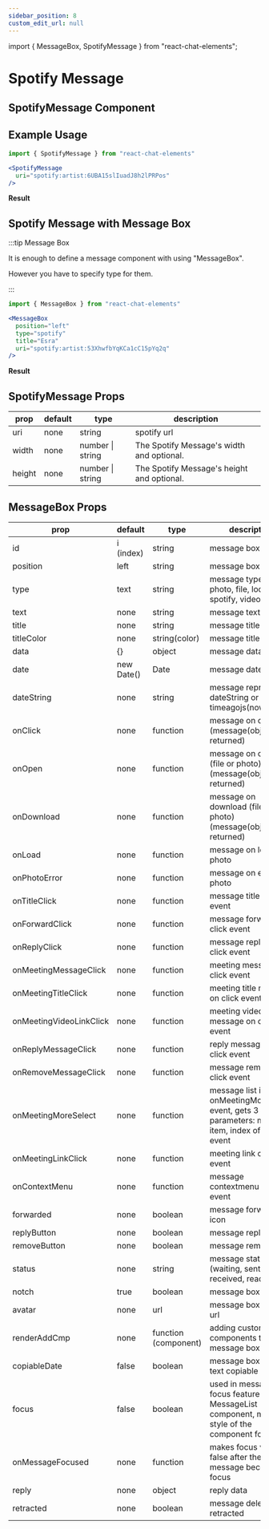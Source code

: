 ```yaml
---
sidebar_position: 8
custom_edit_url: null
---
```

import { MessageBox, SpotifyMessage } from "react-chat-elements";

# Spotify Message

## SpotifyMessage Component

<div style={{ color:"black", margin:"50px 0px"}}>
  <MessageBox
    position={"left"}
    type={"spotify"}
    title={"Kursat"}
    theme="white"
    view="coverart"
    uri={"spotify:artist:7dGJo4pcD2V6oG8kP0tJRR"}
  />
</div>

## Example Usage

```jsx
import { SpotifyMessage } from "react-chat-elements"

<SpotifyMessage
  uri="spotify:artist:6UBA15slIuadJ8h2lPRPos"
/>
```

**Result**

<SpotifyMessage
  uri="spotify:artist:6UBA15slIuadJ8h2lPRPos"
/>

## Spotify Message with Message Box

:::tip Message Box

It is enough to define a message component with using "MessageBox".

However you have to specify type for them.

:::

```jsx
import { MessageBox } from "react-chat-elements"

<MessageBox
  position="left"
  type="spotify"
  title="Esra"
  uri="spotify:artist:53XhwfbYqKCa1cC15pYq2q"
/>
```

**Result**

<MessageBox
  position="left"
  type="spotify"
  title="Esra"
  uri="spotify:artist:53XhwfbYqKCa1cC15pYq2q"
/>


## SpotifyMessage Props


| prop   | default | type             | description                                |
|--------|---------|------------------|--------------------------------------------|
| uri    | none    | string           | spotify url                                |
| width  | none    | number \| string | The Spotify Message's width and optional.  |
| height | none    | number \| string | The Spotify Message's height and optional. |



## MessageBox Props


| prop                    | default    | type                 | description                                                                                        |
| ----------------------- | ---------- | -------------------- | -------------------------------------------------------------------------------------------------- |
| id                      | i (index)  | string               | message box id                                                                                     |
| position                | left       | string               | message box position                                                                               |
| type                    | text       | string               | message type (text, photo, file, location, spotify, video, audio)                                  |
| text                    | none       | string               | message text                                                                                       |
| title                   | none       | string               | message title                                                                                      |
| titleColor              | none       | string(color)        | message title color                                                                                |
| data                    | {}         | object               | message data                                                                                       |
| date                    | new Date() | Date                 | message date                                                                                       |
| dateString              | none       | string               | message represents dateString or timeagojs(now, date)                                              |
| onClick                 | none       | function             | message on click (message(object) is returned)                                                     |
| onOpen                  | none       | function             | message on open (file or photo) (message(object) is returned)                                      |
| onDownload              | none       | function             | message on download (file or photo) (message(object) is returned)                                  |
| onLoad                  | none       | function             | message on load photo                                                                              |
| onPhotoError            | none       | function             | message on error photo                                                                             |
| onTitleClick            | none       | function             | message title on click event                                                                       |
| onForwardClick          | none       | function             | message forward on click event                                                                     |
| onReplyClick            | none       | function             | message reply on click event                                                                       |
| onMeetingMessageClick   | none       | function             | meeting message on click event                                                                     |
| onMeetingTitleClick     | none       | function             | meeting title message on click event                                                               |
| onMeetingVideoLinkClick | none       | function             | meeting video link message on click event                                                          |
| onReplyMessageClick     | none       | function             | reply message on click event                                                                       |
| onRemoveMessageClick    | none       | function             | message remove on click event                                                                      |
| onMeetingMoreSelect     | none       | function             | message list item onMeetingMoreSelect event, gets 3 parameters: message item, index of item, event |
| onMeetingLinkClick      | none       | function             | meeting link on click event                                                                        |
| onContextMenu           | none       | function             | message contextmenu click event                                                                    |
| forwarded               | none       | boolean              | message forward icon                                                                               |
| replyButton             | none       | boolean              | message reply icon                                                                                 |
| removeButton            | none       | boolean              | message remove icon                                                                                |
| status                  | none       | string               | message status info (waiting, sent, received, read)                                                |
| notch                   | true       | boolean              | message box notch                                                                                  |
| avatar                  | none       | url                  | message box avatar url                                                                             |
| renderAddCmp            | none       | function (component) | adding custom components to message box                                                            |
| copiableDate            | false      | boolean              | message box date text copiable                                                                     |
| focus                   | false      | boolean              | used in message focus feature in MessageList component, makes style of the component focused       |
| onMessageFocused        | none       | function             | makes focus value false after the message becomes focus                                            |
| reply                   | none       | object               | reply data                                                                                         |
| retracted               | none       | boolean              | message deleted or retracted                                                                       |